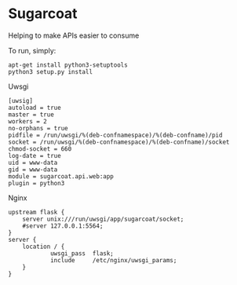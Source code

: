 # Sugarcoat
Helping to make APIs easier to consume

To run, simply:

    apt-get install python3-setuptools
    python3 setup.py install

Uwsgi

    [uwsig]
    autoload = true
    master = true
    workers = 2
    no-orphans = true
    pidfile = /run/uwsgi/%(deb-confnamespace)/%(deb-confname)/pid
    socket = /run/uwsgi/%(deb-confnamespace)/%(deb-confname)/socket
    chmod-socket = 660
    log-date = true
    uid = www-data
    gid = www-data
    module = sugarcoat.api.web:app
    plugin = python3

Nginx

    upstream flask {
        server unix:///run/uwsgi/app/sugarcoat/socket;
        #server 127.0.0.1:5564;
    }
    server {
        location / {
                uwsgi_pass  flask;
                include     /etc/nginx/uwsgi_params;
        }
    }